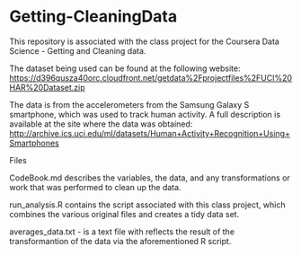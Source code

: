 # Getting-CleaningData
This repository is associated with the class project for the Coursera Data Science - Getting and Cleaning data.

The dataset being used can be found at the following website: 
https://d396qusza40orc.cloudfront.net/getdata%2Fprojectfiles%2FUCI%20HAR%20Dataset.zip

The data is from the accelerometers from the Samsung Galaxy S smartphone, which was used to track human activity. A full description is available at the site where the data was obtained:
http://archive.ics.uci.edu/ml/datasets/Human+Activity+Recognition+Using+Smartphones


Files

CodeBook.md describes the variables, the data, and any transformations or work that was performed to clean up the data.

run_analysis.R contains the script associated with this class project, which combines the various original files and creates a tidy data set.

averages_data.txt - is a text file with reflects the result of the transformantion of the data via the aforementioned R script.
